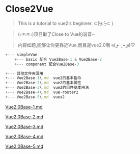 # Close2Vue

> This is a tutorial to vue2‘s beginner.  ⊂(˃̶͈̀ε ˂̶͈́ ⊂ )

> (∩ᵒ̴̶̷̤⌔ᵒ̴̶̷̤∩)项目取了Close to Vue的谐音~

> 内容如题,能够让你更靠近Vue,而且是vue2.0哦  ฅ( ̳• ·̫ • ̳ฅ)♡

```js
+--- simpleVue
    +--- basic 配合 Vue2Base-1 & Vue2Base-2
    +--- component 配合Vue2Base-3

+--- 其他文件夹没用
+--- Vue2Base-1\.md  vue2的基本指令
+--- Vue2Base-2\.md  vue2的基本属性
+--- Vue2Base-3\.md  vue2的组件基本用法
+--- Vue2Base-4\.md  vue-router2
+--- Vue2Base-5\.md  vuex2
```

[Vue2.0Base-1.md](./Vue2.0Base-1.md)

[Vue2.0Base-2.md](./Vue2.0Base-2.md)

[Vue2.0Base-3.md](./Vue2.0Base-3.md)

[Vue2.0Base-4.md](./Vue2.0Base-4.md)

[Vue2.0Base-5.md](./Vue2.0Base-5.md)
